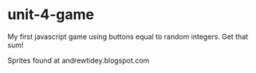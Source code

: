 # unit-4-game
My first javascript game using buttons equal to random integers. Get that sum!

Sprites found at andrewtidey.blogspot.com